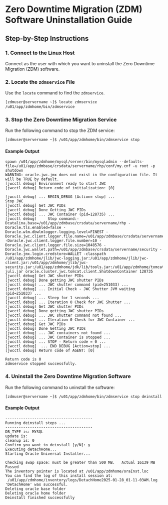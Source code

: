 # Zero Downtime Migration (ZDM) Software Uninstallation Guide

## Step-by-Step Instructions

### 1. Connect to the Linux Host

Connect as the user with which you want to uninstall the Zero Downtime Migration (ZDM) software.

### 2. Locate the `zdmservice` File

Use the `locate` command to find the `zdmservice`.

```bash
[zdmuser@servername ~]$ locate zdmservice 
/u01/app/zdmhome/bin/zdmservice
```

### 3. Stop the Zero Downtime Migration Service

Run the following command to stop the ZDM service:

```bash
[zdmuser@servername ~]$ /u01/app/zdmhome/bin/zdmservice stop
```

#### Example Output

```plaintext
spawn /u01/app/zdmhome/mysql/server/bin/mysqladmin --defaults-file=/u01/app/zdmbase/crsdata/servername/rhp/conf/my.cnf -u root -p shutdown
WARNING: oracle.jwc.jmx does not exist in the configuration file. It will be TRUE by default.
[jwcctl debug] Environment ready to start JWC
[jwcctl debug] Return code of initialization: [0]

[jwcctl debug] ... BEGIN_DEBUG [Action= stop] ...
Stop JWC
[jwcctl debug] Get JWC PIDs
[jwcctl debug] Done Getting JWC PIDs
[jwcctl debug] ... JWC Container (pid=128735) ...
[jwcctl debug]     Stop command:-Dcatalina.base=/u01/app/zdmbase/crsdata/servername/rhp -Doracle.tls.enabled=false -Doracle.wlm.dbwlmlogger.logging.level=FINEST -Doracle.jwc.client.logger.file.name=/u01/app/zdmbase/crsdata/servername/rhp/logs/jwc_shutter_stdout_err_%g.log -Doracle.jwc.client.logger.file.number=10 -Doracle.jwc.client.logger.file.size=1048576 -Doracle.jwc.wallet.path=/u01/app/zdmbase/crsdata/servername/security -Doracle.jmx.login.credstore=WALLET -classpath /u01/app/zdmhome/jlib/jwc-logging.jar:/u01/app/zdmhome/jlib/jwc-client.jar:/u01/app/zdmhome/jlib/jwc-security.jar:/u01/app/zdmhome/jdk/lib/tools.jar:/u01/app/zdmhome/tomcat/lib/tomcat-juli.jar oracle.cluster.jwc.tomcat.client.ShutdownContainer 128735
[jwcctl debug] Get JWC shutter PIDs
[jwcctl debug] Done getting JWC shutter PIDs
[jwcctl debug] ... JWC shutter command (pid=251033) ...
[jwcctl debug] ... Initial Check - JWC Shutter JVM waiting (pid=251033) ...
[jwcctl debug] ... Sleep for 1 seconds ...
[jwcctl debug] ... Iteration 0 Check for JWC Shutter ...
[jwcctl debug] Get JWC shutter PIDs
[jwcctl debug] Done getting JWC shutter PIDs
[jwcctl debug] ... JWC shutter command not found ...
[jwcctl debug] ... Iteration 0 Check for JWC Container ...
[jwcctl debug] Get JWC PIDs
[jwcctl debug] Done Getting JWC PIDs
[jwcctl debug] ... JWC containers not found ...
[jwcctl debug] ... JWC Container is stopped ...
[jwcctl debug] ... STOP - Return code = 0 ...
[jwcctl debug]  ... END_DEBUG [Action=stop] ...
[jwcctl debug] Return code of AGENT: [0]

Return code is 0
zdmservice stopped successfully.
```

### 4. Uninstall the Zero Downtime Migration Software

Run the following command to uninstall the software:

```bash
[zdmuser@servername ~]$ /u01/app/zdmhome/bin/zdmservice stop deinstall
```

#### Example Output

```plaintext
---------------------------------------
Running deinstall steps ...
---------------------------------------
DB_TYPE is: MYSQL
update is: 
cleanup is: 0
Confirm you want to deinstall [y/N]: y
Executing detachHome...
Starting Oracle Universal Installer...

Checking swap space: must be greater than 500 MB.   Actual 16139 MB    Passed
The inventory pointer is located at /u01/app/zdmhome/oraInst.loc
You can find the log of this install session at:
 /u01/app/zdmhome/inventory/logs/DetachHome2025-01-28_01-11-03AM.log
'DetachHome' was successful.
Deleting oracle base folder
Deleting oracle home folder
Deinstall finished successfully
```
